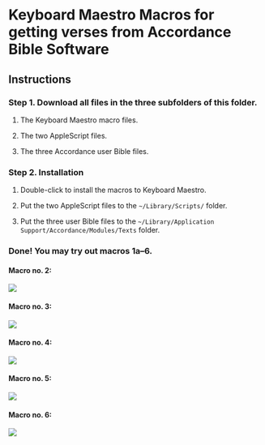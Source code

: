 # Keyboard Maestro Macros for getting verses from Accordance Bible Software

## Instructions

### Step 1. Download all files in the three subfolders of this folder.

1. The Keyboard Maestro macro files.

2. The two AppleScript files.

3. The three Accordance user Bible files.

### Step 2. Installation

1. Double-click to install the macros to Keyboard Maestro.

2. Put the two AppleScript files to the `~/Library/Scripts/` folder.

3. Put the three user Bible files to the `~/Library/Application Support/Accordance/Modules/Texts` folder.

### Done! You may try out macros 1a–6.


#### Macro no. 2:

![](https://i.imgur.com/nzgEgbX.png)


#### Macro no. 3:

![](https://i.imgur.com/vXLjEdf.png)


#### Macro no. 4:

![](https://i.imgur.com/QQyxicY.png)


#### Macro no. 5:

![](https://i.imgur.com/2xHtm0u.png)

#### Macro no. 6:

![](https://i.imgur.com/OaH017k.png)
